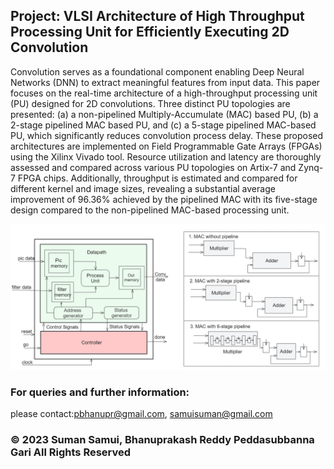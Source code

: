 
## Project: VLSI Architecture of High Throughput Processing Unit for Efficiently Executing 2D Convolution 

Convolution serves as a foundational component enabling Deep Neural Networks (DNN) to extract meaningful features from input data. This paper focuses on the real-time architecture of a high-throughput processing unit (PU) designed for 2D convolutions. Three distinct PU topologies are presented: (a) a non-pipelined Multiply-Accumulate (MAC) based PU, (b) a 2-stage pipelined MAC based PU, and (c) a 5-stage pipelined MAC-based PU, which significantly reduces convolution process delay. These proposed architectures are implemented on Field Programmable Gate Arrays (FPGAs) using the Xilinx Vivado tool. Resource utilization and latency are thoroughly assessed and compared across various PU topologies on Artix-7 and Zynq-7 FPGA chips. Additionally, throughput is estimated and compared for different kernel and image sizes, revealing a substantial average improvement of 96.36\% achieved by the pipelined MAC with its five-stage design compared to the non-pipelined MAC-based processing unit. 


<img src="/images/fig1.png" width="800" />



### For queries and further information:

please contact:pbhanupr@gmail.com, samuisuman@gmail.com
 
### © 2023 Suman Samui, Bhanuprakash Reddy Peddasubbanna Gari  All Rights Reserved 